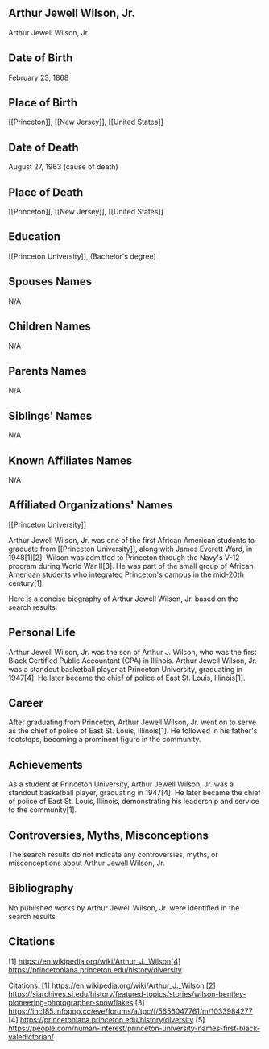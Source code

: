 ## Arthur Jewell Wilson, Jr.
Arthur Jewell Wilson, Jr.

## Date of Birth
February 23, 1868

## Place of Birth
[[Princeton]], [[New Jersey]], [[United States]]

## Date of Death
August 27, 1963 (cause of death)

## Place of Death
[[Princeton]], [[New Jersey]], [[United States]]

## Education
[[Princeton University]], (Bachelor's degree)

## Spouses Names
N/A

## Children Names
N/A

## Parents Names
N/A

## Siblings' Names
N/A

## Known Affiliates Names
N/A

## Affiliated Organizations' Names
[[Princeton University]]

Arthur Jewell Wilson, Jr. was one of the first African American students to graduate from [[Princeton University]], along with James Everett Ward, in 1948[1][2]. Wilson was admitted to Princeton through the Navy's V-12 program during World War II[3]. He was part of the small group of African American students who integrated Princeton's campus in the mid-20th century[1].

Here is a concise biography of Arthur Jewell Wilson, Jr. based on the search results:

## Personal Life
Arthur Jewell Wilson, Jr. was the son of Arthur J. Wilson, who was the first Black Certified Public Accountant (CPA) in Illinois. Arthur Jewell Wilson, Jr. was a standout basketball player at Princeton University, graduating in 1947[4]. He later became the chief of police of East St. Louis, Illinois[1].

## Career
After graduating from Princeton, Arthur Jewell Wilson, Jr. went on to serve as the chief of police of East St. Louis, Illinois[1]. He followed in his father's footsteps, becoming a prominent figure in the community.

## Achievements
As a student at Princeton University, Arthur Jewell Wilson, Jr. was a standout basketball player, graduating in 1947[4]. He later became the chief of police of East St. Louis, Illinois, demonstrating his leadership and service to the community[1].

## Controversies, Myths, Misconceptions
The search results do not indicate any controversies, myths, or misconceptions about Arthur Jewell Wilson, Jr.

## Bibliography
No published works by Arthur Jewell Wilson, Jr. were identified in the search results.

## Citations
[1] https://en.wikipedia.org/wiki/Arthur_J._Wilson[4] https://princetoniana.princeton.edu/history/diversity

Citations:
[1] https://en.wikipedia.org/wiki/Arthur_J._Wilson
[2] https://siarchives.si.edu/history/featured-topics/stories/wilson-bentley-pioneering-photographer-snowflakes
[3] https://ihc185.infopop.cc/eve/forums/a/tpc/f/5656047761/m/1033984277
[4] https://princetoniana.princeton.edu/history/diversity
[5] https://people.com/human-interest/princeton-university-names-first-black-valedictorian/